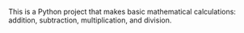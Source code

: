 This is a Python project that makes basic mathematical calculations: addition, subtraction, multiplication, and division.